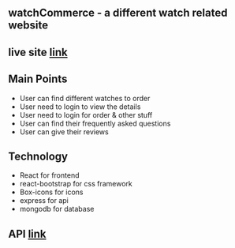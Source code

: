 ## watchCommerce - a different watch related website

## live site [link](https://e-commerce-fa971.web.app)

## Main Points

* User can find different watches to order
* User need to login to view the details
* User need to login for order & other stuff
* User can find their frequently asked questions
* User can give their reviews

## Technology

* React for frontend 
* react-bootstrap for css framework
* Box-icons for icons
* express for api
* mongodb for database

## API [link](https://arcane-spire-40682.herokuapp.com/)